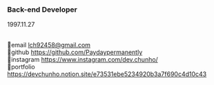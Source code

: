 ### Back-end Developer



1997.11.27

<br/> 🌟email lch92458@gmail.com
<br/> 🌟github https://github.com/Paydaypermanently
<br/> 🌟instagram https://www.instagram.com/dev.chunho/
<br/> 🌟portfolio https://devchunho.notion.site/e73531ebe5234920b3a7f690c4d10c43
